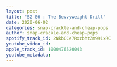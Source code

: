 ```yaml
---
layout: post
title: "S2 E6 : The Bevvyweight Drill"
date: 2020-06-02
categories: snap-crackle-and-cheap-pops
author: snap-crackle-and-cheap-pops
spotify_track_id: 2NkbCCe7RxzbhtZm991xRC
youtube_video_id: 
apple_track_id: 1000476520043
youtube_metadata: 
---
```

